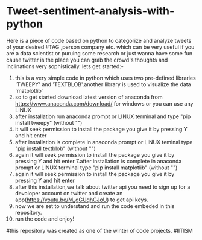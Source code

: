 # Tweet-sentiment-analysis-with-python
Here is a piece of code based on python to categorize and analyze tweets of your desired #TAG ,person company etc. which can be very useful if you are a data scientist or puruing some research or just wanna have some fun cause twitter is the place you can grab the crowd's thoughts and inclinations very sophistically. lets get started:-

1. this is a very simple code in python which uses two pre-defined libraries 'TWEEPY' and 'TEXTBLOB'.another library is used to visualize the data 'matplotlib'
2. so to get started download latest version of anaconda from https://www.anaconda.com/download/ for windows or you can use any LINUX
3. after installation run anaconda prompt or LINUX terminal and type "pip install tweepy" (without "")
4. it will seek permission to install the package you give it by pressing Y and hit enter
5. after installation is complete in anaconda prompt or LINUX teminal  type "pip install textblob" (without "")
6. again it will seek permission to install the package you give it by pressing Y and hit enter
7.after installation is complete in anaconda prompt or LINUX terminal  type "pip install matplotlib" (without "")
8. again it will seek permission to install the package you give it by pressing Y and hit enter
9. after this installation,we talk about twitter api you need to sign up for a devoloper account on twitter and create an app(https://youtu.be/M_gGUqhCJoU) to get api keys.
11. now we are set to understand and run the code embeded in this repository.
12. run the code and enjoy!



#this repository was created as one of the winter of code projects.
#IITISM
